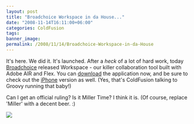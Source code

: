 ```yaml
---
layout: post
title: "Broadchoice Workspace in da House..."
date: "2008-11-14T16:11:00+06:00"
categories: ColdFusion 
tags: 
banner_image: 
permalink: /2008/11/14/Broadchoice-Workspace-in-da-House
---
```


It's here. We did it. It's launched. After a <i>heck</i> of a lot of hard work, today <a href="http://www.broadchoice.com">Broadchoice</a> released Workspace - our killer collaboration tool built with Adobe AIR and Flex. You can <a href="http://www.broadchoice.com/what_is_workspace/downloads/">download</a> the application now, and be sure to check out the <a href="http://www.broadchoice.com/what_is_workspace/workspace_mobile/">iPhone</a> version as well. (Yes, that's ColdFusion talking to Groovy running that baby!)

Can I get an official ruling? Is it Miller Time? I think it is. (Of course, replace 'Miller' with a decent beer. :)

<img src="https://static.raymondcamden.com/images//bc.jpg">